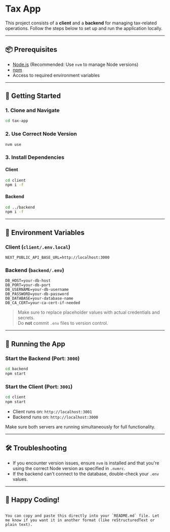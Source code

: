 # Tax App

This project consists of a **client** and a **backend** for managing tax-related operations. Follow the steps below to set up and run the application locally.

---

## 📦 Prerequisites

- [Node.js](https://nodejs.org/) (Recommended: Use `nvm` to manage Node versions)
- [npm](https://www.npmjs.com/)
- Access to required environment variables

---

## 🚀 Getting Started

### 1. Clone and Navigate

```bash
cd tax-app
```

### 2. Use Correct Node Version

```bash
nvm use
```

### 3. Install Dependencies

#### Client

```bash
cd client
npm i -f
```

#### Backend

```bash
cd ../backend
npm i -f
```

---

## 🔐 Environment Variables

### Client (`client/.env.local`)

```env
NEXT_PUBLIC_API_BASE_URL=http://localhost:3000
```

### Backend (`backend/.env`)

```env
DB_HOST=your-db-host
DB_PORT=your-db-port
DB_USERNAME=your-db-username
DB_PASSWORD=your-db-password
DB_DATABASE=your-database-name
DB_CA_CERT=your-ca-cert-if-needed
```

> Make sure to replace placeholder values with actual credentials and secrets.  
> Do **not** commit `.env` files to version control.

---

## 🧪 Running the App

### Start the **Backend** (Port: `3000`)

```bash
cd backend
npm start
```

### Start the **Client** (Port: `3001`)

```bash
cd client
npm start
```

- Client runs on: `http://localhost:3001`
- Backend runs on: `http://localhost:3000`

Make sure both servers are running simultaneously for full functionality.

---

## 🛠 Troubleshooting

- If you encounter version issues, ensure `nvm` is installed and that you're using the correct Node version as specified in `.nvmrc`.
- If the backend can't connect to the database, double-check your `.env` values.

---

## 🎉 Happy Coding!

```

You can copy and paste this directly into your `README.md` file. Let me know if you want it in another format (like reStructuredText or plain text).
```
